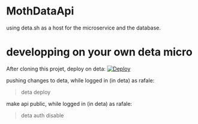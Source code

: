 # MothDataApi

using deta.sh as a host for the microservice and the database.

# developping on your own deta micro
After cloning this projet, deploy on deta:
[![Deploy](https://button.deta.dev/1/svg)](https://go.deta.dev/deploy?repo=https://github.com/Rafale-ETS/MothDataApi.git)

pushing changes to deta, while logged in (in deta) as rafale:
> deta deploy

make api public, while logged in (in deta) as rafale:
> deta auth disable
